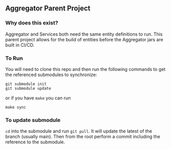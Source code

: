 ## Aggregator Parent Project

### Why does this exist?

Aggregator and Services both need the same entity definitions to run. This parent project allows for the build of entities before the Aggregator jars are built in CI/CD.

### To Run

You will need to clone this repo and then run the following commands to get the referenced submodules to synchronize:

```
git submodule init
git submodule update
```

or if you have `make` you can run

```
make sync
```

### To update submodule

`cd` into the submodule and run `git pull`. It will update the latest of the branch (usually main). Then from the root perform a commit including the reference to the submodule.
